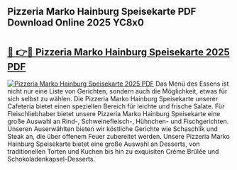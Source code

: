 ## Pizzeria Marko Hainburg Speisekarte PDF Download Online 2025 YC8x0

# <h2><a href="http://gc8z95f.nevu.top/?p=Pizzeria+Marko+Hainburg+Speisekarte">🔗 👉🔴 Pizzeria Marko Hainburg Speisekarte 2025 PDF</a></h2>

[![Pizzeria Marko Hainburg Speisekarte 2025 PDF](https://i.imgur.com/dBaPXMq.png)](http://gc8z95f.nevu.top/?p=Pizzeria+Marko+Hainburg+Speisekarte)
Das Menü des Essens ist nicht nur eine Liste von Gerichten, sondern auch die Möglichkeit, etwas für sich selbst zu wählen. Die Pizzeria Marko Hainburg Speisekarte unserer Cafeteria bietet einen speziellen Bereich für leichte und frische Salate. Für Fleischliebhaber bietet unsere Pizzeria Marko Hainburg Speisekarte eine große Auswahl an Rind-, Schweinefleisch-, Hühnchen- und Fischgerichten. Unseren Auserwählten bieten wir köstliche Gerichte wie Schaschlik und Steak an, die über offenem Feuer zubereitet werden. Unsere Pizzeria Marko Hainburg Speisekarte bietet eine große Auswahl an Desserts, von traditionellen Torten und Kuchen bis hin zu exquisiten Crème Brûlée und Schokoladenkapsel-Desserts.
